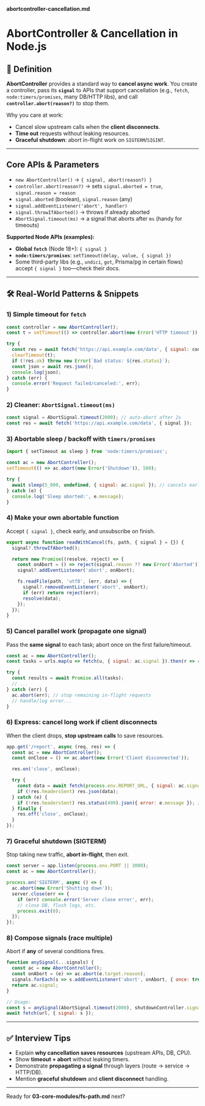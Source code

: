 **abortcontroller-cancellation.md**

# AbortController & Cancellation in Node.js

## 📌 Definition

**AbortController** provides a standard way to **cancel async work**. You create a controller, pass its **`signal`** to APIs that support cancellation (e.g., `fetch`, `node:timers/promises`, many DB/HTTP libs), and call **`controller.abort(reason?)`** to stop them.

Why you care at work:

- Cancel slow upstream calls when the **client disconnects**.
- **Time out** requests without leaking resources.
- **Graceful shutdown**: abort in-flight work on `SIGTERM`/`SIGINT`.

------

## Core APIs & Parameters

- `new AbortController()` → `{ signal, abort(reason?) }`
- `controller.abort(reason?)` → sets `signal.aborted = true`, `signal.reason = reason`
- `signal.aborted` (boolean), `signal.reason` (any)
- `signal.addEventListener('abort', handler)`
- `signal.throwIfAborted()` → throws if already aborted
- `AbortSignal.timeout(ms)` → a signal that aborts after `ms` (handy for timeouts)

**Supported Node APIs (examples):**

- **Global `fetch`** (Node 18+): `{ signal }`
- **`node:timers/promises`**: `setTimeout(delay, value, { signal })`
- Some third-party libs (e.g., `undici`, `got`, Prisma/pg in certain flows) accept `{ signal }` too—check their docs.

------

## 🛠 Real-World Patterns & Snippets

### 1) Simple timeout for `fetch`

```js
const controller = new AbortController();
const t = setTimeout(() => controller.abort(new Error('HTTP timeout')), 2000);

try {
  const res = await fetch('https://api.example.com/data', { signal: controller.signal });
  clearTimeout(t);
  if (!res.ok) throw new Error(`Bad status: ${res.status}`);
  const json = await res.json();
  console.log(json);
} catch (err) {
  console.error('Request failed/canceled:', err);
}
```

### 2) Cleaner: `AbortSignal.timeout(ms)`

```js
const signal = AbortSignal.timeout(2000); // auto-abort after 2s
const res = await fetch('https://api.example.com/data', { signal });
```

### 3) Abortable sleep / backoff with `timers/promises`

```js
import { setTimeout as sleep } from 'node:timers/promises';

const ac = new AbortController();
setTimeout(() => ac.abort(new Error('Shutdown')), 500);

try {
  await sleep(5_000, undefined, { signal: ac.signal }); // cancels early
} catch (e) {
  console.log('Sleep aborted:', e.message);
}
```

### 4) Make **your own** abortable function

Accept `{ signal }`, check early, and unsubscribe on finish.

```js
export async function readWithCancel(fs, path, { signal } = {}) {
  signal?.throwIfAborted();

  return new Promise((resolve, reject) => {
    const onAbort = () => reject(signal.reason ?? new Error('Aborted'));
    signal?.addEventListener('abort', onAbort);

    fs.readFile(path, 'utf8', (err, data) => {
      signal?.removeEventListener('abort', onAbort);
      if (err) return reject(err);
      resolve(data);
    });
  });
}
```

### 5) Cancel **parallel** work (propagate one signal)

Pass the **same signal** to each task; abort once on the first failure/timeout.

```js
const ac = new AbortController();
const tasks = urls.map(u => fetch(u, { signal: ac.signal }).then(r => r.json()));

try {
  const results = await Promise.all(tasks);
  // ...
} catch (err) {
  ac.abort(err); // stop remaining in-flight requests
  // handle/log error...
}
```

### 6) Express: cancel long work if client disconnects

When the client drops, **stop upstream calls** to save resources.

```js
app.get('/report', async (req, res) => {
  const ac = new AbortController();
  const onClose = () => ac.abort(new Error('Client disconnected'));

  res.on('close', onClose);

  try {
    const data = await fetch(process.env.REPORT_URL, { signal: ac.signal }).then(r => r.json());
    if (!res.headersSent) res.json(data);
  } catch (e) {
    if (!res.headersSent) res.status(499).json({ error: e.message }); // 499: client closed request (nginx-style)
  } finally {
    res.off('close', onClose);
  }
});
```

### 7) Graceful shutdown (SIGTERM)

Stop taking new traffic, **abort in-flight**, then exit.

```js
const server = app.listen(process.env.PORT || 3000);
const ac = new AbortController();

process.on('SIGTERM', async () => {
  ac.abort(new Error('Shutting down'));
  server.close(err => {
    if (err) console.error('Server close error', err);
    // close DB, flush logs, etc.
    process.exit(0);
  });
});
```

### 8) Compose signals (race multiple)

Abort if **any** of several conditions fires.

```js
function anySignal(...signals) {
  const ac = new AbortController();
  const onAbort = (e) => ac.abort(e.target.reason);
  signals.forEach(s => s.addEventListener('abort', onAbort, { once: true }));
  return ac.signal;
}

// Usage:
const s = anySignal(AbortSignal.timeout(2000), shutdownController.signal);
await fetch(url, { signal: s });
```

------

## ✅ Interview Tips

- Explain **why cancellation saves resources** (upstream APIs, DB, CPU).
- Show **timeout + abort** without leaking timers.
- Demonstrate **propagating a signal** through layers (route → service → HTTP/DB).
- Mention **graceful shutdown** and **client disconnect** handling.

------

Ready for **03-core-modules/fs-path.md** next?